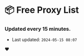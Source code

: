 # :package: Free Proxy List
### Updated every 15 minutes.

- Last updated: `2024-05-15 08:07`

:heart:
